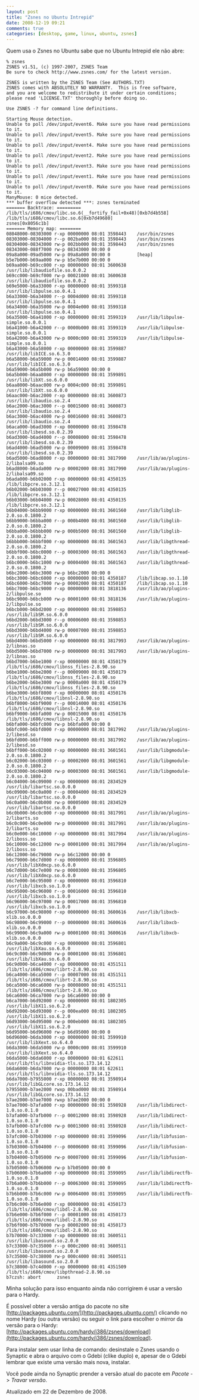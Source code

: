 ```yaml
---
layout: post
title: "Zsnes no Ubuntu Intrepid"
date: 2008-12-19 09:21
comments: true
categories: [desktop, game, linux, ubuntu, zsnes]
---
```


Quem usa o Zsnes no Ubuntu sabe que no Ubuntu Intrepid ele não abre:

    % zsnes
    ZSNES v1.51, (c) 1997-2007, ZSNES Team
    Be sure to check http://www.zsnes.com/ for the latest version.
    
    ZSNES is written by the ZSNES Team (See AUTHORS.TXT)
    ZSNES comes with ABSOLUTELY NO WARRANTY.  This is free software,
    and you are welcome to redistribute it under certain conditions;
    please read 'LICENSE.TXT' thoroughly before doing so.
    
    Use ZSNES -? for command line definitions.
    
    Starting Mouse detection.
    Unable to poll /dev/input/event6. Make sure you have read permissions to it.
    Unable to poll /dev/input/event5. Make sure you have read permissions to it.
    Unable to poll /dev/input/event4. Make sure you have read permissions to it.
    Unable to poll /dev/input/event2. Make sure you have read permissions to it.
    Unable to poll /dev/input/event3. Make sure you have read permissions to it.
    Unable to poll /dev/input/event1. Make sure you have read permissions to it.
    Unable to poll /dev/input/event0. Make sure you have read permissions to it.
    ManyMouse: 0 mice detected.
    *** buffer overflow detected ***: zsnes terminated
    ======= Backtrace: =========
    /lib/tls/i686/cmov/libc.so.6(__fortify_fail+0x48)[0xb7d4b558]
    /lib/tls/i686/cmov/libc.so.6[0xb7d49680]
    zsnes[0x8056c1b]
    ======= Memory map: ========
    08048000-08303000 r-xp 00000000 08:01 3598443    /usr/bin/zsnes
    08303000-08304000 r--p 002ba000 08:01 3598443    /usr/bin/zsnes
    08304000-08343000 rw-p 002bb000 08:01 3598443    /usr/bin/zsnes
    08343000-088f7000 rw-p 08343000 00:00 0 
    09a8a000-09ad5000 rw-p 09a8a000 00:00 0          [heap]
    b5e7b000-b69aa000 rw-p b5e7b000 00:00 0 
    b69aa000-b69cc000 r-xp 00000000 08:01 3600638    /usr/lib/libaudiofile.so.0.0.2
    b69cc000-b69cf000 rw-p 00021000 08:01 3600638    /usr/lib/libaudiofile.so.0.0.2
    b69e5000-b6a33000 r-xp 00000000 08:01 3599318    /usr/lib/libpulse.so.0.4.1
    b6a33000-b6a34000 r--p 0004d000 08:01 3599318    /usr/lib/libpulse.so.0.4.1
    b6a34000-b6a35000 rw-p 0004e000 08:01 3599318    /usr/lib/libpulse.so.0.4.1
    b6a35000-b6a41000 r-xp 00000000 08:01 3599319    /usr/lib/libpulse-simple.so.0.0.1
    b6a41000-b6a42000 r--p 0000b000 08:01 3599319    /usr/lib/libpulse-simple.so.0.0.1
    b6a42000-b6a43000 rw-p 0000c000 08:01 3599319    /usr/lib/libpulse-simple.so.0.0.1
    b6a43000-b6a58000 r-xp 00000000 08:01 3599887    /usr/lib/libICE.so.6.3.0
    b6a58000-b6a59000 rw-p 00014000 08:01 3599887    /usr/lib/libICE.so.6.3.0
    b6a59000-b6a5b000 rw-p b6a59000 00:00 0 
    b6a5b000-b6aa8000 r-xp 00000000 08:01 3599891    /usr/lib/libXt.so.6.0.0
    b6aa8000-b6aac000 rw-p 0004c000 08:01 3599891    /usr/lib/libXt.so.6.0.0
    b6aac000-b6ac2000 r-xp 00000000 08:01 3600873    /usr/lib/libaudio.so.2.4
    b6ac2000-b6ac3000 r--p 00015000 08:01 3600873    /usr/lib/libaudio.so.2.4
    b6ac3000-b6ac4000 rw-p 00016000 08:01 3600873    /usr/lib/libaudio.so.2.4
    b6aca000-b6ad3000 r-xp 00000000 08:01 3598478    /usr/lib/libesd.so.0.2.39
    b6ad3000-b6ad4000 r--p 00008000 08:01 3598478    /usr/lib/libesd.so.0.2.39
    b6ad4000-b6ad5000 rw-p 00009000 08:01 3598478    /usr/lib/libesd.so.0.2.39
    b6ad5000-b6ad8000 r-xp 00000000 08:01 3817990    /usr/lib/ao/plugins-2/libalsa09.so
    b6ad8000-b6ada000 rw-p 00002000 08:01 3817990    /usr/lib/ao/plugins-2/libalsa09.so
    b6ada000-b6b02000 r-xp 00000000 08:01 4350135    /lib/libpcre.so.3.12.1
    b6b02000-b6b03000 r--p 00027000 08:01 4350135    /lib/libpcre.so.3.12.1
    b6b03000-b6b04000 rw-p 00028000 08:01 4350135    /lib/libpcre.so.3.12.1
    b6b04000-b6bb9000 r-xp 00000000 08:01 3601560    /usr/lib/libglib-2.0.so.0.1800.2
    b6bb9000-b6bba000 r--p 000b4000 08:01 3601560    /usr/lib/libglib-2.0.so.0.1800.2
    b6bba000-b6bbb000 rw-p 000b5000 08:01 3601560    /usr/lib/libglib-2.0.so.0.1800.2
    b6bbb000-b6bbf000 r-xp 00000000 08:01 3601563    /usr/lib/libgthread-2.0.so.0.1800.2
    b6bbf000-b6bc0000 r--p 00003000 08:01 3601563    /usr/lib/libgthread-2.0.so.0.1800.2
    b6bc0000-b6bc1000 rw-p 00004000 08:01 3601563    /usr/lib/libgthread-2.0.so.0.1800.2
    b6bc2000-b6bc3000 rw-p b6bc2000 00:00 0 
    b6bc3000-b6bc6000 r-xp 00000000 08:01 4350187    /lib/libcap.so.1.10
    b6bc6000-b6bc7000 rw-p 00002000 08:01 4350187    /lib/libcap.so.1.10
    b6bc7000-b6bc9000 r-xp 00000000 08:01 3818136    /usr/lib/ao/plugins-2/libpulse.so
    b6bc9000-b6bcb000 rw-p 00001000 08:01 3818136    /usr/lib/ao/plugins-2/libpulse.so
    b6bcb000-b6bd2000 r-xp 00000000 08:01 3598853    /usr/lib/libSM.so.6.0.0
    b6bd2000-b6bd3000 r--p 00006000 08:01 3598853    /usr/lib/libSM.so.6.0.0
    b6bd3000-b6bd4000 rw-p 00007000 08:01 3598853    /usr/lib/libSM.so.6.0.0
    b6bd4000-b6bd5000 r-xp 00000000 08:01 3817993    /usr/lib/ao/plugins-2/libnas.so
    b6bd5000-b6bd7000 rw-p 00000000 08:01 3817993    /usr/lib/ao/plugins-2/libnas.so
    b6bd7000-b6be1000 r-xp 00000000 08:01 4350179    /lib/tls/i686/cmov/libnss_files-2.8.90.so
    b6be1000-b6be2000 r--p 00009000 08:01 4350179    /lib/tls/i686/cmov/libnss_files-2.8.90.so
    b6be2000-b6be3000 rw-p 0000a000 08:01 4350179    /lib/tls/i686/cmov/libnss_files-2.8.90.so
    b6be3000-b6bf8000 r-xp 00000000 08:01 4350176    /lib/tls/i686/cmov/libnsl-2.8.90.so
    b6bf8000-b6bf9000 r--p 00014000 08:01 4350176    /lib/tls/i686/cmov/libnsl-2.8.90.so
    b6bf9000-b6bfa000 rw-p 00015000 08:01 4350176    /lib/tls/i686/cmov/libnsl-2.8.90.so
    b6bfa000-b6bfc000 rw-p b6bfa000 00:00 0 
    b6bfc000-b6bfd000 r-xp 00000000 08:01 3817992    /usr/lib/ao/plugins-2/libesd.so
    b6bfd000-b6bff000 rw-p 00000000 08:01 3817992    /usr/lib/ao/plugins-2/libesd.so
    b6bff000-b6c02000 r-xp 00000000 08:01 3601561    /usr/lib/libgmodule-2.0.so.0.1800.2
    b6c02000-b6c03000 r--p 00002000 08:01 3601561    /usr/lib/libgmodule-2.0.so.0.1800.2
    b6c03000-b6c04000 rw-p 00003000 08:01 3601561    /usr/lib/libgmodule-2.0.so.0.1800.2
    b6c04000-b6c09000 r-xp 00000000 08:01 2834529    /usr/lib/libartsc.so.0.0.0
    b6c09000-b6c0a000 r--p 00004000 08:01 2834529    /usr/lib/libartsc.so.0.0.0
    b6c0a000-b6c0b000 rw-p 00005000 08:01 2834529    /usr/lib/libartsc.so.0.0.0
    b6c0b000-b6c0c000 r-xp 00000000 08:01 3817991    /usr/lib/ao/plugins-2/libarts.so
    b6c0c000-b6c0e000 rw-p 00000000 08:01 3817991    /usr/lib/ao/plugins-2/libarts.so
    b6c0e000-b6c10000 r-xp 00000000 08:01 3817994    /usr/lib/ao/plugins-2/liboss.so
    b6c10000-b6c12000 rw-p 00001000 08:01 3817994    /usr/lib/ao/plugins-2/liboss.so
    b6c12000-b6c79000 rw-p b6c12000 00:00 0 
    b6c79000-b6c7d000 r-xp 00000000 08:01 3596805    /usr/lib/libXdmcp.so.6.0.0
    b6c7d000-b6c7e000 rw-p 00003000 08:01 3596805    /usr/lib/libXdmcp.so.6.0.0
    b6c7e000-b6c95000 r-xp 00000000 08:01 3596810    /usr/lib/libxcb.so.1.0.0
    b6c95000-b6c96000 r--p 00016000 08:01 3596810    /usr/lib/libxcb.so.1.0.0
    b6c96000-b6c97000 rw-p 00017000 08:01 3596810    /usr/lib/libxcb.so.1.0.0
    b6c97000-b6c98000 r-xp 00000000 08:01 3600616    /usr/lib/libxcb-xlib.so.0.0.0
    b6c98000-b6c99000 r--p 00000000 08:01 3600616    /usr/lib/libxcb-xlib.so.0.0.0
    b6c99000-b6c9a000 rw-p 00001000 08:01 3600616    /usr/lib/libxcb-xlib.so.0.0.0
    b6c9a000-b6c9c000 r-xp 00000000 08:01 3596801    /usr/lib/libXau.so.6.0.0
    b6c9c000-b6c9d000 rw-p 00001000 08:01 3596801    /usr/lib/libXau.so.6.0.0
    b6c9d000-b6ca4000 r-xp 00000000 08:01 4351511    /lib/tls/i686/cmov/librt-2.8.90.so
    b6ca4000-b6ca5000 r--p 00007000 08:01 4351511    /lib/tls/i686/cmov/librt-2.8.90.so
    b6ca5000-b6ca6000 rw-p 00008000 08:01 4351511    /lib/tls/i686/cmov/librt-2.8.90.so
    b6ca6000-b6ca7000 rw-p b6ca6000 00:00 0 
    b6ca7000-b6d92000 r-xp 00000000 08:01 1802305    /usr/lib/libX11.so.6.2.0
    b6d92000-b6d93000 r--p 000ea000 08:01 1802305    /usr/lib/libX11.so.6.2.0
    b6d93000-b6d95000 rw-p 000eb000 08:01 1802305    /usr/lib/libX11.so.6.2.0
    b6d95000-b6d96000 rw-p b6d95000 00:00 0 
    b6d96000-b6da3000 r-xp 00000000 08:01 3599910    /usr/lib/libXext.so.6.4.0
    b6da3000-b6da5000 rw-p 0000c000 08:01 3599910    /usr/lib/libXext.so.6.4.0
    b6da5000-b6da6000 r-xp 00000000 08:01 622611     /usr/lib/tls/libnvidia-tls.so.173.14.12
    b6da6000-b6da7000 rw-p 00000000 08:01 622611     /usr/lib/tls/libnvidia-tls.so.173.14.12
    b6da7000-b7955000 r-xp 00000000 08:01 3598914    /usr/lib/libGLcore.so.173.14.12
    b7955000-b7ae2000 rwxp 00bad000 08:01 3598914    /usr/lib/libGLcore.so.173.14.12
    b7ae2000-b7ae7000 rwxp b7ae2000 00:00 0 
    b7ae7000-b7afa000 r-xp 00000000 08:01 3598928    /usr/lib/libdirect-1.0.so.0.1.0
    b7afa000-b7afb000 r--p 00012000 08:01 3598928    /usr/lib/libdirect-1.0.so.0.1.0
    b7afb000-b7afc000 rw-p 00013000 08:01 3598928    /usr/lib/libdirect-1.0.so.0.1.0
    b7afc000-b7b03000 r-xp 00000000 08:01 3599096    /usr/lib/libfusion-1.0.so.0.1.0
    b7b03000-b7b04000 r--p 00006000 08:01 3599096    /usr/lib/libfusion-1.0.so.0.1.0
    b7b04000-b7b05000 rw-p 00007000 08:01 3599096    /usr/lib/libfusion-1.0.so.0.1.0
    b7b05000-b7b06000 rw-p b7b05000 00:00 0 
    b7b06000-b7b6a000 r-xp 00000000 08:01 3599095    /usr/lib/libdirectfb-1.0.so.0.1.0
    b7b6a000-b7b6b000 r--p 00063000 08:01 3599095    /usr/lib/libdirectfb-1.0.so.0.1.0
    b7b6b000-b7b6c000 rw-p 00064000 08:01 3599095    /usr/lib/libdirectfb-1.0.so.0.1.0
    b7b6c000-b7b6e000 r-xp 00000000 08:01 4350173    /lib/tls/i686/cmov/libdl-2.8.90.so
    b7b6e000-b7b6f000 r--p 00001000 08:01 4350173    /lib/tls/i686/cmov/libdl-2.8.90.so
    b7b6f000-b7b70000 rw-p 00002000 08:01 4350173    /lib/tls/i686/cmov/libdl-2.8.90.so
    b7b70000-b7c33000 r-xp 00000000 08:01 3600511    /usr/lib/libasound.so.2.0.0
    b7c33000-b7c35000 r--p 000c2000 08:01 3600511    /usr/lib/libasound.so.2.0.0
    b7c35000-b7c38000 rw-p 000c4000 08:01 3600511    /usr/lib/libasound.so.2.0.0
    b7c38000-b7c4d000 r-xp 00000000 08:01 4351509    /lib/tls/i686/cmov/libpthread-2.8.90.so
    b7czsh: abort      zsnes

Minha solução para isso enquanto ainda não corrigirem é usar a versão para o Hardy.

É possível obter a versão antiga do pacote no site [http://packages.ubuntu.com/](http://packages.ubuntu.com/) clicando no nome Hardy (ou outra versão) ou seguir o link para escolher o mirror da versão para o Hardy: [http://packages.ubuntu.com/hardy/i386/zsnes/download](http://packages.ubuntu.com/hardy/i386/zsnes/download).

Para instalar sem usar linha de comando: desinstale o Zsnes usando o Synaptic e abra o arquivo com o Gdebi (clike duplo) e, apesar de o Gdebi lembrar que existe uma versão mais nova, instalar.

Você pode ainda no Synaptic prender a versão atual do pacote em _Pacote_ -> _Travar versão_.

Atualizado em 22 de Dezembro de 2008.
